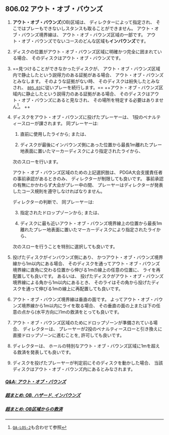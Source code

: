 ## 806.02 アウト・オブ・バウンズ

1. **アウト・オブ・バウンズ**(OB)区域は、
ディレクターによって指定され、
そこではプレーもできないしスタンスも取ることができません。
アウト・オブ・バウンズ境界線は、
アウト・オブ・バウンズ区域の一部です。
アウト・オブ・バウンズでないコースのどんな区域も**インバウンズ**です。

1. ディスクの位置がアウト・オブ・バウンズ区域に明確かつ完全に囲まれている場合、
そのディスクはアウト・オブ・バウンズです。

1. ==見つけることができなかったディスクが、
アウト・オブ・バウンズ区域内で静止したという説得力のある証拠がある場合、
アウト・オブ・バウンズとみなします。
そのような証拠がない時、
そのディスクは紛失したとみなされ、
[`805.03`](80503)に従いプレーを続行します。==
++アウト・オブ・バウンズ区域内に静止したという説得力のある証拠がある場合、
そのディスクはアウト・オブ・バウンズにあると見なされ、
その場所を特定する必要はありません[^80602.1]。 ++

1. ディスクをアウト・オブ・バウンズに投げたプレーヤーは、
1投のペナルティースローが課されます。
同プレーヤーは:

    1. 直前に使用したライから; または、

    1. ディスクが最後にインバウンズ側にあった位置から最長1m離れたプレー地表面に置いたマーカーディスクにより指定されたライから、

    次のスローを行います。

    アウト・オブ・バウンズ区域のための上記選択肢は、
    PDGA大会支援責任者の事前承認があるときのみ、
    ディレクターが制限しても良いです。
    事前承認の有無にかかわらず大会がプレー中の間、
    プレーヤーはディレクターが発表したコース規則を遵守しなければなりません。

    ディレクターの判断で、
    同プレーヤーは:

    3. 指定されたドロップゾーンから; または、

    1. ディスクに最も近いアウト・オブ・バウンズ境界線上の位置から最長1m離れたプレー地表面に置いたマーカーディスクにより指定されたライから、

    次のスローを行うことを特別に選択しても良いです。

5. 投げたディスクがインバウンズ側にあり、
かつアウト・オブ・バウンズ境界線から1m以内にある場合、
そのディスクを通ってアウト・オブ・バウンズ境界線に直角に交わる位置から伸びる1mの線上の任意の位置に、
ライを再配置しても良いです。
あるいは、
投げたディスクがアウト・オブ・バウンズ境界線による角から1m以内にあるとき、
そのライはその角から投げたディスクを通って伸びる1mの線上に再配置しても良いです。

1. アウト・オブ・バウンズ境界線は垂直の面です。
よってアウト・オブ・バウンズ境界線から1m以内にライを取る場合、
その垂直の面の上または下の任意の点から(水平方向に)1mの救済をとっても良いです。

1. アウト・オブ・バウンズ区域のためにドロップゾーンが準備されている場合、
ディレクターは、
プレーヤーが2投のペナルティースローと引き換えに直接ドロップゾーンに進むことを, 許可しても良いです。

1. ディレクターは、
ホールの特別なアウト・オブ・バウンズ区域に1mを超える救済を発表しても良いです。

1. ディスクを投げたプレーヤーが判定前にそのディスクを動かした場合、
当該ディスクはアウト・オブ・バウンズ内にあるとみなされます。


##### [Q&A: アウト・オブ・バウンズ](qa-ob)
##### [超まとめ: OB, ハザード, インバウンズ](obhazardinbounds)
##### [超まとめ: OB区域からの救済](relief-from-ob)


[^80602.1]: [`QA-LOS-2`](qa-los)も合わせて参照
